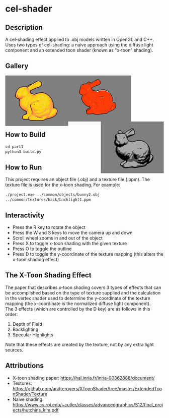 # cel-shader
## Description
A cel-shading effect applied to .obj models written in OpenGL and C++.  
Uses two types of cel-shading: a naive approach using the diffuse light component and an extended toon shader (known as "x-toon" shading).

## Gallery
<img align="left" src="./common/pics/SC1.JPG"  width="200"/>
<img align="center" src="./common/pics/SC2.JPG" width="200"/>
<img align="right" src="./common/pics/SC3.JPG" width="200"/>

## How to Build
```
cd part1
python3 build.py
```

## How to Run
This project requires an object file (.obj) and a texture file (.ppm). The texture file is used for the x-toon shading. For example:
``` 
./project.exe ../common/objects/bunny2.obj ../common/textures/back/backlight1.ppm
```

## Interactivity
* Press the R key to rotate the object  
* Press the W and S keys to move the camera up and down  
* Scroll wheel zooms in and out of the object  
* Press X to toggle x-toon shading with the given texture  
* Press O to toggle the outline  
* Press D to toggle the y-coordinate of the texture mapping (this alters the x-toon shading effect)

## The X-Toon Shading Effect
The paper that describes x-toon shading covers 3 types of effects that can be accomplished based on the type of texture supplied and the calculation in the vertex shader used to determine the y-coordinate of the texture mapping (the x-coordinate is the normalized diffuse light component).  
The 3 effects (which are controlled by the D key) are as follows in this order:
1. Depth of Field
2. Backlighting
3. Specular Highlights  

Note that these effects are created by the texture, not by any extra light sources.

## Attributions
* X-toon shading paper: https://hal.inria.fr/inria-00362888/document/
* Textures: https://github.com/andrerogers/XToonShader/tree/master/ExtendedToonShader/Texture
* Naive shading: https://www.cs.rpi.edu/~cutler/classes/advancedgraphics/S12/final_projects/hutchins_kim.pdf


